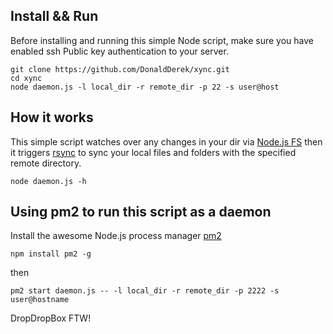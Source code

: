 ## Install && Run

Before installing and running this simple Node script, make sure you have enabled ssh Public key authentication to your server.

```
git clone https://github.com/DonaldDerek/xync.git
cd xync
node daemon.js -l local_dir -r remote_dir -p 22 -s user@host
```

## How it works
This simple script watches over any changes in your dir via [Node.js FS](https://nodejs.org/api/fs.html#fs_fs_watchfile_filename_options_listener) then it triggers [rsync](http://linux.die.net/man/1/rsync) to sync your local files and folders with the specified remote directory.

```
node daemon.js -h
```

## Using pm2 to run this script as a daemon

Install the awesome Node.js process manager [pm2](https://github.com/Unitech/pm2)

```
npm install pm2 -g
```

then

```
pm2 start daemon.js -- -l local_dir -r remote_dir -p 2222 -s user@hostname  
``` 

DropDropBox FTW!
